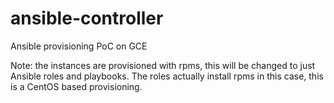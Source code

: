 # ansible-controller
Ansible provisioning PoC on GCE

Note: the instances are provisioned with rpms, this will be changed to just Ansible roles and playbooks. The roles actually install rpms in this case, this is a CentOS based provisioning.
